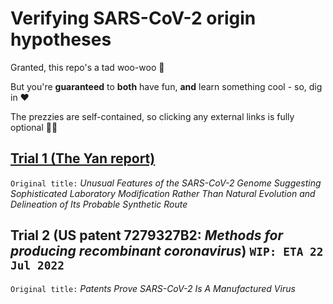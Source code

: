 # Verifying SARS-CoV-2 origin hypotheses

Granted, this repo's a tad woo-woo :zany_face:

But you're **guaranteed** to **both** have fun, **and** learn something cool - so, dig in :heart: 

The prezzies are self-contained, so clicking any external links is fully optional :woman_shrugging:

## [Trial 1 (The Yan report)](https://engelanna.github.io/verifying-sars-cov-2-origin-hypotheses/docs/trial_1_the_yan_report.html)

`Original title:` _Unusual Features of the SARS-CoV-2 Genome
Suggesting Sophisticated Laboratory Modification Rather Than Natural Evolution 
and Delineation of Its Probable Synthetic Route_

## Trial 2 (US patent 7279327B2: _Methods for producing recombinant coronavirus_) `WIP: ETA 22 Jul 2022`

`Original title:` _Patents Prove SARS-CoV-2 Is A Manufactured Virus_